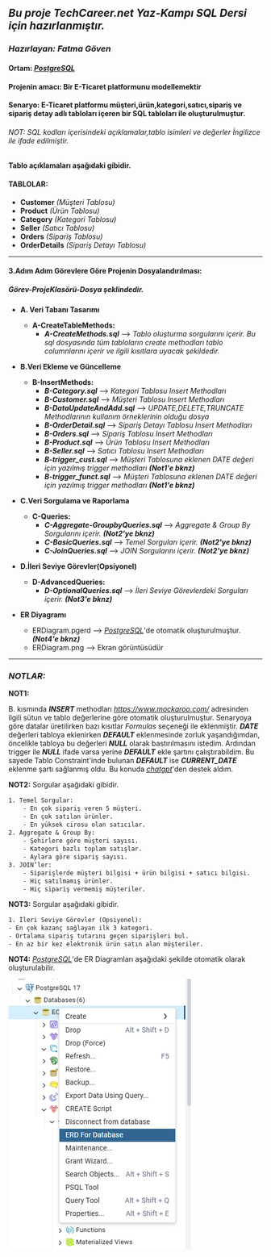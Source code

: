 ## ***Bu proje TechCareer.net Yaz-Kampı SQL Dersi için hazırlanmıştır.***

### *Hazırlayan: Fatma Göven*
#### **Ortam: [*PostgreSQL*](https://www.postgresql.org/)**
#### **Projenin amacı:** Bir E-Ticaret platformunu modellemektir
#### **Senaryo:** E-Ticaret platformu müşteri,ürün,kategori,satıcı,sipariş ve sipariş detay adlı tabloları içeren bir SQL tabloları ile oluşturulmuştur.
###### *NOT: SQL kodları içerisindeki açıklamalar,tablo isimleri ve değerler İngilizce ile ifade edilmiştir.*

#### Tablo açıklamaları aşağıdaki gibidir. 

#### **TABLOLAR:**
- **Customer** *(Müşteri Tablosu)*
- **Product** *(Ürün Tablosu)*
- **Category** *(Kategori Tablosu)*
- **Seller** *(Satıcı Tablosu)*
- **Orders** *(Sipariş Tablosu)*
- **OrderDetails** *(Sipariş Detayı Tablosu)*

-------------------------------------------------------------------

#### **3.Adım Adım Görevlere Göre Projenin Dosyalandırılması:**
#####  *Görev-ProjeKlasörü-Dosya* şeklindedir.

- **A. Veri Tabanı Tasarımı**
    - **A-CreateTableMethods:**
        - ***A-CreateMethods.sql*** --> *Tablo oluşturma sorgularını içerir. Bu sql dosyasında tüm tabloların create methodları tablo columnlarını içerir ve ilgili kısıtlara uyacak şekildedir.*
- **B.Veri Ekleme ve Güncelleme**
    - **B-InsertMethods:**
        - ***B-Category.sql*** --> *Kategori Tablosu Insert Methodları* 
        - ***B-Customer.sql*** --> *Müşteri Tablosu Insert Methodları* 
        - ***B-DataUpdateAndAdd.sql*** --> *UPDATE,DELETE,TRUNCATE Methodlarının kullanım örneklerinin olduğu dosya* 
        - ***B-OrderDetail.sql*** --> *Sipariş Detayı Tablosu Insert Methodları* 
        - ***B-Orders.sql*** --> *Sipariş Tablosu Insert Methodları* 
        - ***B-Product.sql*** --> *Ürün Tablosu Insert Methodları* 
        - ***B-Seller.sql*** --> *Satıcı Tablosu Insert Methodları* 
        - ***B-trigger_cust.sql*** --> *Müşteri Tablosuna eklenen DATE değeri için yazılmış trigger methodları* ***(Not1'e bknz)*** 
        - ***B-trigger_funct.sql*** --> *Müşteri Tablosuna eklenen DATE değeri için yazılmış trigger methodları* ***(Not1'e bknz)*** 

- **C.Veri Sorgulama ve Raporlama**
    - **C-Queries:**
        - ***C-Aggregate-GroupbyQueries.sql*** --> *Aggregate & Group By Sorgularını içerir.* ***(Not2'ye bknz)*** 
        - ***C-BasicQueries.sql*** --> *Temel Sorguları içerir.* ***(Not2'ye bknz)*** 
        - ***C-JoinQueries.sql*** --> *JOIN Sorgularını içerir.* ***(Not2'ye bknz)*** 
- **D.İleri Seviye Görevler(Opsiyonel)**
    - **D-AdvancedQueries:**
        - ***D-OptionalQueries.sql*** --> *İleri Seviye Görevlerdeki Sorguları içerir.* ***(Not3'e bknz)*** 
- **ER Diyagramı**

    - ERDiagram.pgerd --> [*PostgreSQL*](https://www.postgresql.org/)'de otomatik oluşturulmuştur. ***(Not4'e bknz)*** 
    - ERDiagram.png --> Ekran görüntüsüdür
-------------------------------------------------------------------
### ***NOTLAR:***

**NOT1:** 

B. kısmında ***INSERT*** methodları *https://www.mockaroo.com/* adresinden ilgili sütun ve tablo değerlerine göre otomatik oluşturulmuştur. Senaryoya göre datalar üretilirken bazı kısıtlar *Formulas* seçeneği ile eklenmiştir. ***DATE*** değerleri tabloya eklenirken ***DEFAULT*** eklenmesinde zorluk yaşandığımdan, öncelikle tabloya bu değerleri ***NULL*** olarak bastırılmasını istedim. Ardından trigger ile ***NULL*** ifade varsa yerine ***DEFAULT*** ekle şartını çalıştırabildim. Bu sayede Tablo Constraint'inde bulunan ***DEFAULT*** ise ***CURRENT_DATE*** eklenme şartı sağlanmış oldu. Bu konuda *[chatgpt](https://chatgpt.com/)*'den destek aldım.

**NOT2:** 
    Sorgular aşağıdaki gibidir.

    1. Temel Sorgular: 
        - En çok sipariş veren 5 müşteri. 
        - En çok satılan ürünler.
        - En yüksek cirosu olan satıcılar. 
    2. Aggregate & Group By: 
        - Şehirlere göre müşteri sayısı. 
        - Kategori bazlı toplam satışlar. 
        - Aylara göre sipariş sayısı. 
    3. JOIN’ler: 
        - Siparişlerde müşteri bilgisi + ürün bilgisi + satıcı bilgisi. 
        - Hiç satılmamış ürünler. 
        - Hiç sipariş vermemiş müşteriler.
**NOT3:** 
    Sorgular aşağıdaki gibidir.

    1. İleri Seviye Görevler (Opsiyonel):
    - En çok kazanç sağlayan ilk 3 kategori. 
    - Ortalama sipariş tutarını geçen siparişleri bul. 
    - En az bir kez elektronik ürün satın alan müşteriler.

**NOT4:** 
    [*PostgreSQL*](https://www.postgresql.org/)'de ER Diagramları aşağıdaki şekilde otomatik olarak oluşturulabilir.
    
![alt text](image.png)